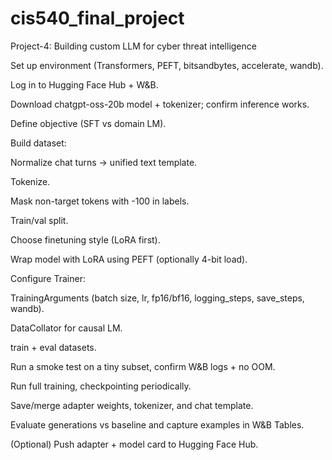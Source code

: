 # cis540_final_project
Project-4: Building custom LLM for cyber threat intelligence

Set up environment (Transformers, PEFT, bitsandbytes, accelerate, wandb).

Log in to Hugging Face Hub + W&B.

Download chatgpt-oss-20b model + tokenizer; confirm inference works.

Define objective (SFT vs domain LM).

Build dataset:

Normalize chat turns → unified text template.

Tokenize.

Mask non-target tokens with -100 in labels.

Train/val split.

Choose finetuning style (LoRA first).

Wrap model with LoRA using PEFT (optionally 4-bit load).

Configure Trainer:

TrainingArguments (batch size, lr, fp16/bf16, logging_steps, save_steps, wandb).

DataCollator for causal LM.

train + eval datasets.

Run a smoke test on a tiny subset, confirm W&B logs + no OOM.

Run full training, checkpointing periodically.

Save/merge adapter weights, tokenizer, and chat template.

Evaluate generations vs baseline and capture examples in W&B Tables.

(Optional) Push adapter + model card to Hugging Face Hub.
